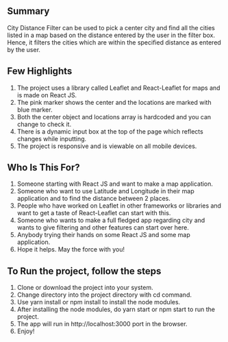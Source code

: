 ## Summary

City Distance Filter can be used to pick a center city and find all the cities listed in a map based on the distance entered by the user in the filter box. Hence, it filters the cities which are within the specified distance as entered by the user.

## Few Highlights

1. The project uses a library called Leaflet and React-Leaflet for maps and is made on React JS.
2. The pink marker shows the center and the locations are marked with blue marker.
3. Both the center object and locations array is hardcoded and you can change to check it.
4. There is a dynamic input box at the top of the page which reflects changes while inputting.
5. The project is responsive and is viewable on all mobile devices.

## Who Is This For?

1. Someone starting with React JS and want to make a map application.
2. Someone who want to use Latitude and Longitude in their map application and to find the distance between 2 places.
3. People who have worked on Leaflet in other frameworks or libraries and want to get a taste of React-Leaflet can start with this.
4. Someone who wants to make a full fledged app regarding city and wants to give filtering and other features can start over here.
5. Anybody trying their hands on some React JS and some map application.
6. Hope it helps. May the force with you!

## To Run the project, follow the steps

1. Clone or download the project into your system.
2. Change directory into the project directory with cd command.
3. Use yarn install or npm install to install the node modules.
4. After installing the node modules, do yarn start or npm start to run the project.
5. The app will run in http://localhost:3000 port in the browser.
6. Enjoy!